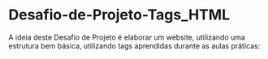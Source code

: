 # Desafio-de-Projeto-Tags_HTML
A ideia deste Desafio de Projeto é elaborar um website, utilizando uma estrutura bem básica, utilizando tags aprendidas durante as aulas práticas:
